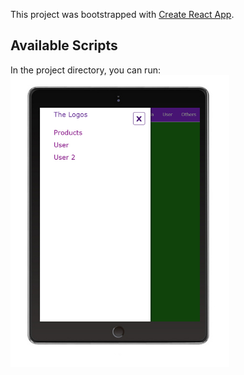 This project was bootstrapped with [Create React App](https://github.com/facebook/create-react-app).

## Available Scripts

In the project directory, you can run:
<img src="https://github.com/mlafuentecr/images/blob/master/menu.jpg?raw=tru" width="350" title="hover text">

